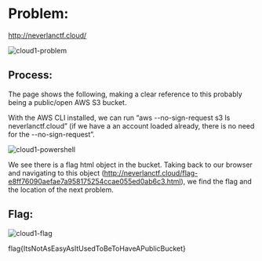 # Problem: 
http://neverlanctf.cloud/

![cloud1-problem](https://github.com/ryokubaka/CTF-Write-Ups/blob/master/NeverLAN-CTF-2019/Cloud/Images/cloud1-problem.jpg?raw=true)

## Process:

The page shows the following, making a clear reference to this probably being a public/open AWS S3 bucket.

With the AWS CLI installed, we can run “aws --no-sign-request s3 ls neverlanctf.cloud” (if we have a an account loaded already, there is no need for the --no-sign-request”.  

![cloud1-powershell](https://github.com/ryokubaka/CTF-Write-Ups/blob/master/NeverLAN-CTF-2019/Cloud/Images/cloud1-ps.jpg?raw=true)

We see there is a flag html object in the bucket.  Taking back to our browser and navigating to this object (http://neverlanctf.cloud/flag-e8ff76090aefae7a958175254ccae055ed0ab6c3.html), we find the flag and the location of the next problem.

## Flag:

![cloud1-flag](https://github.com/ryokubaka/CTF-Write-Ups/blob/master/NeverLAN-CTF-2019/Cloud/Images/cloud1-flag.jpg?raw=true)

flag{ItsNotAsEasyAsItUsedToBeToHaveAPublicBucket}
